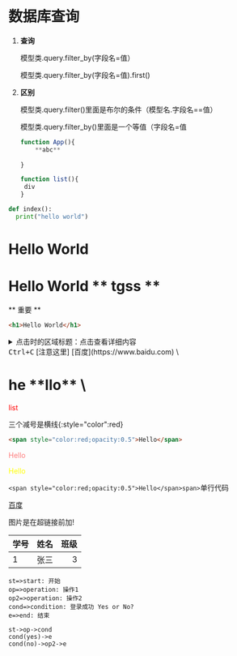 # 数据库查询

1. **查询**

   模型类.query.filter_by(字段名=值）

   模型类.query.filter_by(字段名=值).first()

2. **区别**

   模型类.query.filter()里面是布尔的条件（模型名.字段名==值）

   模型类.query.filter_by()里面是一个等值（字段名=值
   
   ```javascript
   function App(){
       **abc**
       
   }
   ```


   ```javascript
   function list(){
    div
   }
   ```

  ```python
  def index():
    print("hello world")
  ```


 <h1> Hello World</h1>
 <span><h1>Hello World ** tgss **</h1></span> ** 重要 **


 ```html
 <h1>Hello World</h1>
 ```
 <details>
  <summary>点击时的区域标题：点击查看详细内容</summary>
  <p> - 测试 测试测试</p>  
  <pre><code>  title，value，callBack可以缺省  </code>  </pre>
</details>  
<kbd>Ctrl+C</kbd>
[注意这里]
[百度](https://www.baidu.com)
\<h1>he **llo** \</h1>





<style>
    r{color:Red}
    o{color:Orange}
    g{color:Green}
</style>

<r>list</r>



三个减号是横线{:style="color":red}

```html
<span style="color:red;opacity:0.5">Hello</span>
```



<span style="color:red;opacity:0.5">Hello</span>

<font color=yellow>Hello</font>

`<span style="color:red;opacity:0.5">Hello</span>span>`单行代码

[百度](http://www.baidu.com)

图片是在超链接前加!

|学号|姓名|班级|
|:--|:--:|--:|
|1|张三|3|


```flow
st=>start: 开始
op=>operation: 操作1
op2=>operation: 操作2
cond=>condition: 登录成功 Yes or No?
e=>end: 结束

st->op->cond
cond(yes)->e
cond(no)->op2->e
```





